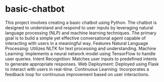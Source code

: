 # basic-chatbot
This project involves creating a basic chatbot using Python. The chatbot is designed to understand and respond to user inputs by leveraging natural language processing (NLP) and machine learning techniques. The primary goal is to build a simple yet effective conversational agent capable of interacting with users in a meaningful way.
Features
Natural Language Processing: Utilizes NLTK for text processing and understanding.
Machine Learning: Implements a neural network model using TensorFlow to handle user queries.
Intent Recognition: Matches user inputs to predefined intents to generate appropriate responses.
Web Deployment: Deployed using Flask to interact with users in real-time.
Continuous Learning: Incorporates a feedback loop for continuous improvement based on user interactions.
